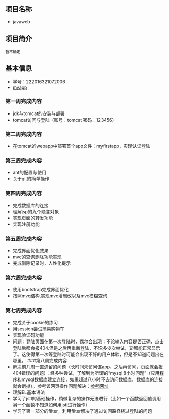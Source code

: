 ## 项目名称
 * javaweb
 
## 项目简介
    暂不确定
## 基本信息
 * 学号：222016321072006
 * [myapp](http://39.108.101.62/demo2/)
### 第一周完成内容
 * jdk与tomcat的安装与部署
 * tomcat访问与登陆（账号：tomcat 密码：123456）
### 第二周完成内容
 * 在tomcat的webapp中部署首个app文件：myfirstapp，实现认证登陆
### 第三周完成内容
 * ant的配置与使用
 * 关于git的简单操作
### 第四周完成内容
 * 完成数据库的连接 
 * 理解jsp的九个隐含对象
 * 实现页面的转发功能
 * 实现注册功能
### 第五周完成内容
 * 完成界面优化效果
 * mvc的查询删除功能实现
 * 完成删除记录时，人性化提示
### 第六周完成内容
 * 使用bootstrap完成界面优化
 * 按照mvc结构,实现mvc增删改以及mvc模糊查询
### 第七周完成内容
 * 完成关于cookie的练习
 * 用session尝试简易购物车
 * 实现验证码功能
 * 问题：登陆页面在第一次登陆时，偶尔会出现：不论输入内容是否正确，点击登陆后都会报404.但是之后再重新登陆，不论多少次尝试，又都能正常显示了。这使得第一次等登陆时可能会出现不好的用户体验，但是不知道问题出在哪里。
###第八周完成内容
 * 解决前几周一直遗留的问题（长时间未访问该app，之后再访问，页面就会报404错误的问题）：经多种尝试，了解到为所谓的“mysql 8小时问题”（应用程序和mysql数据库建立连接，如果超过八小时不去访问数据库，数据库的连接就会断掉）。参考该网页操作问题解决：[参考网址](https://blog.csdn.net/frankcheng5143/article/details/50589264)
 * 理解EL基本语法
 * 学习了jstl的基础操作，稍微复杂的操作无法进行（比如一个函数返回值调用另一个函数不知道如何用jstl进行操作）
 * 学习了第一部分的filter，利用filter解决了通过访问路径绕过登陆的问题

